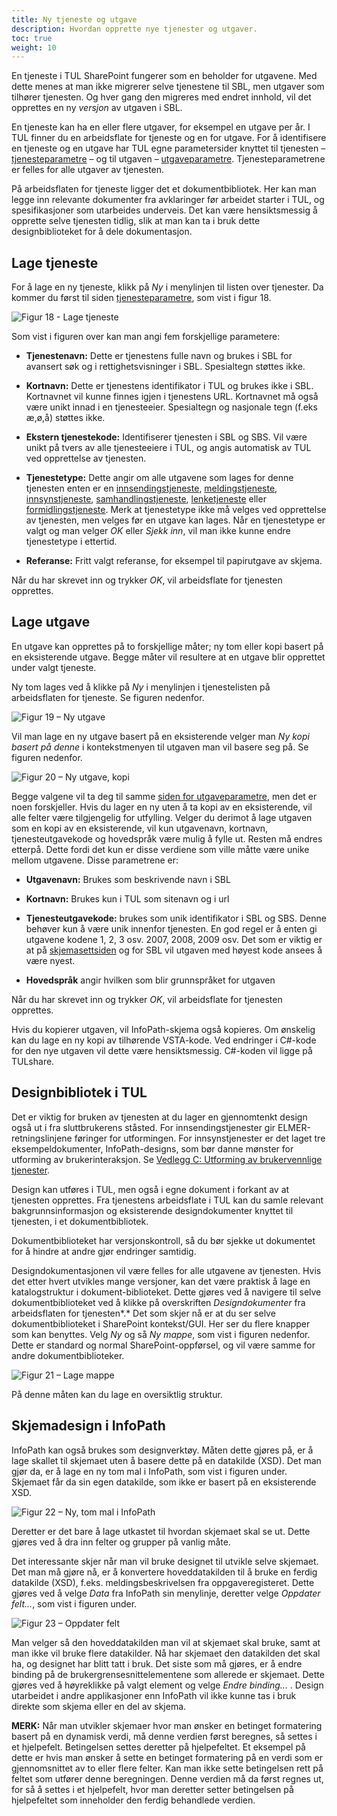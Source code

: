 ```yaml
---
title: Ny tjeneste og utgave
description: Hvordan opprette nye tjenester og utgaver.
toc: true
weight: 10
---
```


En tjeneste i TUL SharePoint fungerer som en beholder for utgavene. Med dette menes at man ikke migrerer selve tjenestene til SBL, men
utgaver som tilhører tjenesten. Og hver gang den migreres med endret innhold, vil det opprettes en ny *versjon* av utgaven i SBL.

En tjeneste kan ha en eller flere utgaver, for eksempel en utgave per år. I TUL finner du en arbeidsflate for tjeneste og en for utgave. For
å identifisere en tjeneste og en utgave har TUL egne parametersider knyttet til tjenesten –
[tjenesteparametre](../felles-funksjonalitet/#tjenesteparametre) – og til utgaven –
[utgaveparametre](../felles-funksjonalitet/#utgaveparametere). Tjenesteparametrene er felles for alle utgaver av tjenesten.

På arbeidsflaten for tjeneste ligger det et dokumentbibliotek. Her kan man legge inn relevante dokumenter fra avklaringer før arbeidet
starter i TUL, og spesifikasjoner som utarbeides underveis. Det kan være hensiktsmessig å opprette selve tjenesten tidlig, slik at man kan
ta i bruk dette designbiblioteket for å dele dokumentasjon.

## Lage tjeneste

For å lage en ny tjeneste, klikk på *Ny* i menylinjen til listen over tjenester. Da kommer du først til siden
[tjenesteparametre](../felles-funksjonalitet/#tjenesteparametre), som vist i figur 18.

![Figur 18 - Lage tjeneste](/docs/images/guides/tul/lage-tjeneste.png "Figur 18 - Lage tjeneste")

Som vist i figuren over kan man angi fem forskjellige parametere:

  - **Tjenestenavn:** Dette er tjenestens fulle navn og brukes i SBL for avansert søk og i rettighetsvisninger i SBL. Spesialtegn støttes
    ikke.

  - **Kortnavn:** Dette er tjenestens identifikator i TUL og brukes ikke i SBL. Kortnavnet vil kunne finnes igjen i tjenestens URL.
    Kortnavnet må også være unikt innad i en tjenesteeier. Spesialtegn og nasjonale tegn (f.eks æ,ø,å) støttes ikke.

  - **Ekstern tjenestekode:** Identifiserer tjenesten i SBL og SBS. Vil være unikt på tvers av alle tjenesteeiere i TUL, og angis automatisk
    av TUL ved opprettelse av tjenesten.

  - **Tjenestetype:** Dette angir om alle utgavene som lages for denne tjenesten enten er en [innsendingstjeneste](../innsending/),
    [meldingstjeneste](../melding/), [innsynstjeneste](../innsyn/), [samhandlingstjeneste](../samhandling/),
    [lenketjeneste](../lenke/) eller [formidlingstjeneste](../formidling/). Merk at tjenestetype ikke må velges ved opprettelse av
    tjenesten, men velges før en utgave kan lages. Når en tjenestetype er valgt og man velger *OK* eller *Sjekk inn*, vil man ikke kunne
    endre tjenestetype i ettertid.

  - **Referanse:** Fritt valgt referanse, for eksempel til papirutgave av skjema.

Når du har skrevet inn og trykker *OK*, vil arbeidsflate for tjenesten opprettes.

## Lage utgave

En utgave kan opprettes på to forskjellige måter; ny tom eller kopi basert på en eksisterende utgave. Begge måter vil resultere at en utgave
blir opprettet under valgt tjeneste.

Ny tom lages ved å klikke på *Ny* i menylinjen i tjenestelisten på arbeidsflaten for tjeneste. Se figuren nedenfor.

![Figur 19 – Ny utgave](/docs/images/guides/tul/ny-utgave.png "Figur 19 – Ny utgave")


Vil man lage en ny utgave basert på en eksisterende velger man *Ny kopi basert på denne* i kontekstmenyen til utgaven man vil basere seg på.
Se figuren nedenfor.

![Figur 20 – Ny utgave, kopi](/docs/images/guides/tul/ny-utgave-kopi.png "Figur 20 – Ny utgave, kopi")

Begge valgene vil ta deg til samme [siden for utgaveparametre](../felles-funksjonalitet/#utgaveparametere), men det er noen forskjeller. Hvis du lager en ny uten å ta kopi av en eksisterende, vil alle
felter være tilgjengelig for utfylling. Velger du derimot å lage utgaven som en kopi av en eksisterende, vil kun utgavenavn, kortnavn,
tjenesteutgavekode og hovedspråk være mulig å fylle ut. Resten må endres etterpå. Dette fordi det kun er disse verdiene som ville måtte være
unike mellom utgavene. Disse parametrene er:

  - **Utgavenavn:** Brukes som beskrivende navn i SBL

  - **Kortnavn:** Brukes kun i TUL som sitenavn og i url

  - **Tjenesteutgavekode:** brukes som unik identifikator i SBL og SBS. Denne behøver kun å være unik innenfor tjenesten. En god regel er å
    enten gi utgavene kodene 1, 2, 3 osv. 2007, 2008, 2009 osv. Det som er viktig er at på [skjemasettsiden](../innsending#skjemasett)
    og for SBL vil utgaven med høyest kode ansees å være nyest.

  - **Hovedspråk** angir hvilken som blir grunnspråket for utgaven

Når du har skrevet inn og trykker *OK*, vil arbeidsflate for tjenesten opprettes.

Hvis du kopierer utgaven, vil InfoPath-skjema også kopieres. Om ønskelig kan du lage en ny kopi av tilhørende VSTA-kode. Ved endringer i
C\#-kode for den nye utgaven vil dette være hensiktsmessig. C\#-koden vil ligge på TULshare.

## Designbibliotek i TUL

Det er viktig for bruken av tjenesten at du lager en gjennomtenkt design også ut i fra sluttbrukerens ståsted. For innsendingstjenester gir
ELMER-retningslinjene føringer for utformingen. For innsynstjenester er det laget tre eksempeldokumenter, InfoPath-designs, som bør danne
mønster for utforming av brukerinteraksjon. Se [Vedlegg C: Utforming av brukervennlige tjenester](../../vedlegg/c/).

Design kan utføres i TUL, men også i egne dokument i forkant av at tjenesten opprettes. Fra tjenestens arbeidsflate i TUL kan du samle
relevant bakgrunnsinformasjon og eksisterende designdokumenter knyttet til tjenesten, i et dokumentbibliotek.

Dokumentbiblioteket har versjonskontroll, så du bør sjekke ut dokumentet for å hindre at andre gjør endringer samtidig.

Designdokumentasjonen vil være felles for alle utgavene av tjenesten. Hvis det etter hvert utvikles mange versjoner, kan det være praktisk å
lage en katalogstruktur i dokument-biblioteket. Dette gjøres ved å navigere til selve dokumentbiblioteket ved å klikke på overskriften
*Designdokumenter* fra arbeidsflaten for tjenesten*.* Det som skjer nå er at du ser selve dokumentbiblioteket i SharePoint kontekst/GUI. Her
ser du flere knapper som kan benyttes. Velg *Ny* og så *Ny mappe*, som vist i figuren nedenfor. Dette er standard og normal
SharePoint-oppførsel, og vil være samme for andre dokumentbiblioteker.

![Figur 21 – Lage mappe](/docs/images/guides/tul/lage-mappe.png "Figur 21 – Lage mappe")

På denne måten kan du lage en oversiktlig struktur.

## Skjemadesign i InfoPath

InfoPath kan også brukes som designverktøy. Måten dette gjøres på, er å lage skallet til skjemaet uten å basere dette på en datakilde (XSD).
Det man gjør da, er å lage en ny tom mal i InfoPath, som vist i figuren under. Skjemaet får da sin egen datakilde, som ikke er basert på en
eksisterende XSD.

![Figur 22 – Ny, tom mal i InfoPath](/docs/images/guides/tul/ny-tom-mal.png?width=700 "Figur 22 – Ny, tom mal i InfoPath")

Deretter er det bare å lage utkastet til hvordan skjemaet skal se ut. Dette gjøres ved å dra inn felter og grupper på vanlig måte.

Det interessante skjer når man vil bruke designet til utvikle selve skjemaet. Det man må gjøre nå, er å konvertere hoveddatakilden til å
bruke en ferdig datakilde (XSD), f.eks. meldingsbeskrivelsen fra oppgaveregisteret. Dette gjøres ved å velge *Data* fra InfoPath sin
menylinje, deretter velge *Oppdater felt...*, som vist i figuren under.

![Figur 23 – Oppdater felt](/docs/images/guides/tul/oppdater-felt.png "Figur 23 – Oppdater felt")

Man velger så den hoveddatakilden man vil at skjemaet skal bruke, samt at man ikke vil bruke flere datakilder. Nå har skjemaet den
datakilden det skal ha, og designet har blitt tatt i bruk. Det siste som må gjøres, er å endre binding på de brukergrensesnittelementene som
allerede er skjemaet. Dette gjøres ved å høyreklikke på valgt element og velge *Endre binding...* . Design utarbeidet i andre applikasjoner
enn InfoPath vil ikke kunne tas i bruk direkte som skjema eller en del av skjema.

**MERK:** Når man utvikler skjemaer hvor man ønsker en betinget formatering basert på en dynamisk verdi, må denne verdien først beregnes, så
settes i et hjelpefelt. Betingelsen settes deretter på hjelpefeltet. Et eksempel på dette er hvis man ønsker å sette en betinget formatering
på en verdi som er gjennomsnittet av to eller flere felter. Kan man ikke sette betingelsen rett på feltet som utfører denne beregningen.
Denne verdien må da først regnes ut, for så å settes i et hjelpefelt, hvor man deretter setter betingelsen på hjelpefeltet som inneholder
den ferdig behandlede verdien.